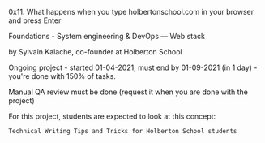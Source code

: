 0x11. What happens when you type holbertonschool.com in your browser and press Enter

Foundations - System engineering & DevOps ― Web stack

by Sylvain Kalache, co-founder at Holberton School

Ongoing project - started 01-04-2021, must end by 01-09-2021 (in 1 day) - you're done with 150% of tasks.

Manual QA review must be done (request it when you are done with the project)

For this project, students are expected to look at this concept:

    Technical Writing Tips and Tricks for Holberton School students

